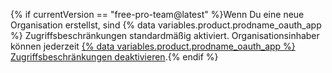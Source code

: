 {% if currentVersion == "free-pro-team@latest" %}Wenn Du eine neue Organisation erstellst, sind {% data variables.product.prodname_oauth_app %} Zugriffsbeschränkungen standardmäßig aktiviert. Organisationsinhaber können jederzeit [{% data variables.product.prodname_oauth_app %} Zugriffsbeschränkungen deaktivieren](/articles/disabling-oauth-app-access-restrictions-for-your-organization).{% endif %}
